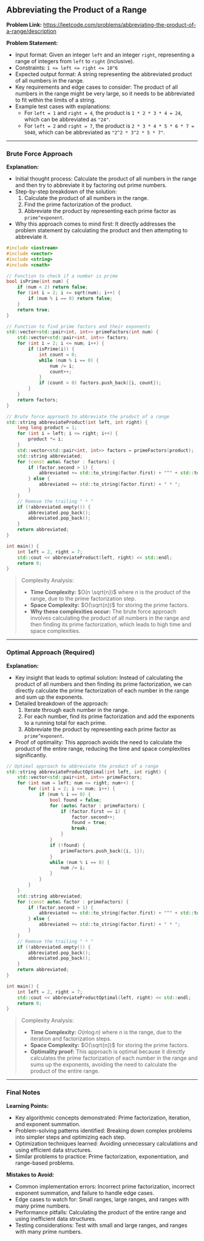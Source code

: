 ## Abbreviating the Product of a Range
**Problem Link:** https://leetcode.com/problems/abbreviating-the-product-of-a-range/description

**Problem Statement:**
- Input format: Given an integer `left` and an integer `right`, representing a range of integers from `left` to `right` (inclusive).
- Constraints: `1 <= left <= right <= 10^6`
- Expected output format: A string representing the abbreviated product of all numbers in the range.
- Key requirements and edge cases to consider: The product of all numbers in the range might be very large, so it needs to be abbreviated to fit within the limits of a string.
- Example test cases with explanations:
  - For `left = 1` and `right = 4`, the product is `1 * 2 * 3 * 4 = 24`, which can be abbreviated as `"24"`.
  - For `left = 2` and `right = 7`, the product is `2 * 3 * 4 * 5 * 6 * 7 = 5040`, which can be abbreviated as `"2^2 * 3^2 * 5 * 7"`.

---

### Brute Force Approach

**Explanation:**
- Initial thought process: Calculate the product of all numbers in the range and then try to abbreviate it by factoring out prime numbers.
- Step-by-step breakdown of the solution:
  1. Calculate the product of all numbers in the range.
  2. Find the prime factorization of the product.
  3. Abbreviate the product by representing each prime factor as `prime^exponent`.
- Why this approach comes to mind first: It directly addresses the problem statement by calculating the product and then attempting to abbreviate it.

```cpp
#include <iostream>
#include <vector>
#include <string>
#include <cmath>

// Function to check if a number is prime
bool isPrime(int num) {
    if (num < 2) return false;
    for (int i = 2; i <= sqrt(num); i++) {
        if (num % i == 0) return false;
    }
    return true;
}

// Function to find prime factors and their exponents
std::vector<std::pair<int, int>> primeFactors(int num) {
    std::vector<std::pair<int, int>> factors;
    for (int i = 2; i <= num; i++) {
        if (isPrime(i)) {
            int count = 0;
            while (num % i == 0) {
                num /= i;
                count++;
            }
            if (count > 0) factors.push_back({i, count});
        }
    }
    return factors;
}

// Brute force approach to abbreviate the product of a range
std::string abbreviateProduct(int left, int right) {
    long long product = 1;
    for (int i = left; i <= right; i++) {
        product *= i;
    }
    std::vector<std::pair<int, int>> factors = primeFactors(product);
    std::string abbreviated;
    for (const auto& factor : factors) {
        if (factor.second > 1) {
            abbreviated += std::to_string(factor.first) + "^" + std::to_string(factor.second) + " * ";
        } else {
            abbreviated += std::to_string(factor.first) + " * ";
        }
    }
    // Remove the trailing " * "
    if (!abbreviated.empty()) {
        abbreviated.pop_back();
        abbreviated.pop_back();
    }
    return abbreviated;
}

int main() {
    int left = 2, right = 7;
    std::cout << abbreviateProduct(left, right) << std::endl;
    return 0;
}
```

> Complexity Analysis:
> - **Time Complexity:** $O(n \sqrt{n})$ where $n$ is the product of the range, due to the prime factorization step.
> - **Space Complexity:** $O(\sqrt{n})$ for storing the prime factors.
> - **Why these complexities occur:** The brute force approach involves calculating the product of all numbers in the range and then finding its prime factorization, which leads to high time and space complexities.

---

### Optimal Approach (Required)

**Explanation:**
- Key insight that leads to optimal solution: Instead of calculating the product of all numbers and then finding its prime factorization, we can directly calculate the prime factorization of each number in the range and sum up the exponents.
- Detailed breakdown of the approach:
  1. Iterate through each number in the range.
  2. For each number, find its prime factorization and add the exponents to a running total for each prime.
  3. Abbreviate the product by representing each prime factor as `prime^exponent`.
- Proof of optimality: This approach avoids the need to calculate the product of the entire range, reducing the time and space complexities significantly.

```cpp
// Optimal approach to abbreviate the product of a range
std::string abbreviateProductOptimal(int left, int right) {
    std::vector<std::pair<int, int>> primeFactors;
    for (int num = left; num <= right; num++) {
        for (int i = 2; i <= num; i++) {
            if (num % i == 0) {
                bool found = false;
                for (auto& factor : primeFactors) {
                    if (factor.first == i) {
                        factor.second++;
                        found = true;
                        break;
                    }
                }
                if (!found) {
                    primeFactors.push_back({i, 1});
                }
                while (num % i == 0) {
                    num /= i;
                }
            }
        }
    }
    std::string abbreviated;
    for (const auto& factor : primeFactors) {
        if (factor.second > 1) {
            abbreviated += std::to_string(factor.first) + "^" + std::to_string(factor.second) + " * ";
        } else {
            abbreviated += std::to_string(factor.first) + " * ";
        }
    }
    // Remove the trailing " * "
    if (!abbreviated.empty()) {
        abbreviated.pop_back();
        abbreviated.pop_back();
    }
    return abbreviated;
}

int main() {
    int left = 2, right = 7;
    std::cout << abbreviateProductOptimal(left, right) << std::endl;
    return 0;
}
```

> Complexity Analysis:
> - **Time Complexity:** $O(n \log n)$ where $n$ is the range, due to the iteration and factorization steps.
> - **Space Complexity:** $O(\sqrt{n})$ for storing the prime factors.
> - **Optimality proof:** This approach is optimal because it directly calculates the prime factorization of each number in the range and sums up the exponents, avoiding the need to calculate the product of the entire range.

---

### Final Notes

**Learning Points:**
- Key algorithmic concepts demonstrated: Prime factorization, iteration, and exponent summation.
- Problem-solving patterns identified: Breaking down complex problems into simpler steps and optimizing each step.
- Optimization techniques learned: Avoiding unnecessary calculations and using efficient data structures.
- Similar problems to practice: Prime factorization, exponentiation, and range-based problems.

**Mistakes to Avoid:**
- Common implementation errors: Incorrect prime factorization, incorrect exponent summation, and failure to handle edge cases.
- Edge cases to watch for: Small ranges, large ranges, and ranges with many prime numbers.
- Performance pitfalls: Calculating the product of the entire range and using inefficient data structures.
- Testing considerations: Test with small and large ranges, and ranges with many prime numbers.